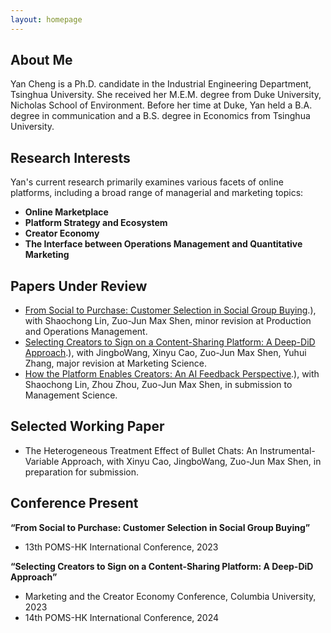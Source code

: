 ```yaml
---
layout: homepage
---
```


## About Me

Yan Cheng is a Ph.D. candidate in the Industrial Engineering Department, Tsinghua University. She received her M.E.M. degree from Duke University, Nicholas School of Environment. Before her time at Duke, Yan held a B.A. degree in communication and a B.S. degree in Economics from Tsinghua University.


## Research Interests

Yan's current research primarily examines various facets of online platforms, including a broad range of managerial and marketing topics:

- **Online Marketplace**
- **Platform Strategy and Ecosystem**
- **Creator Economy**
- **The Interface between Operations Management and Quantitative Marketing**


## Papers Under Review

- [From Social to Purchase: Customer Selection in Social Group Buying]([https://papers.ssrn.com/sol3/papers.cfm?abstract_id=4082229).), with Shaochong Lin, Zuo-Jun Max Shen, minor revision at Production and Operations Management.
- [Selecting Creators to Sign on a Content-Sharing Platform: A Deep-DiD Approach]([https://papers.ssrn.com/sol3/papers.cfm?abstract_id=4622422).), with JingboWang, Xinyu Cao, Zuo-Jun Max Shen, Yuhui Zhang, major revision at Marketing Science.
- [How the Platform Enables Creators: An AI Feedback Perspective]([https://papers.ssrn.com/sol3/papers.cfm?abstract_id=4769961).), with Shaochong Lin, Zhou Zhou, Zuo-Jun Max Shen, in submission to Management Science.

## Selected Working Paper

- The Heterogeneous Treatment Effect of Bullet Chats: An Instrumental-Variable
Approach, with Xinyu Cao, JingboWang, Zuo-Jun Max Shen, in preparation for submission.

## Conference Present

**“From Social to Purchase: Customer Selection in Social Group Buying”**
- 13th POMS-HK International Conference, 2023

**“Selecting Creators to Sign on a Content-Sharing Platform: A Deep-DiD Approach”**
- Marketing and the Creator Economy Conference, Columbia University, 2023
- 14th POMS-HK International Conference, 2024




  
